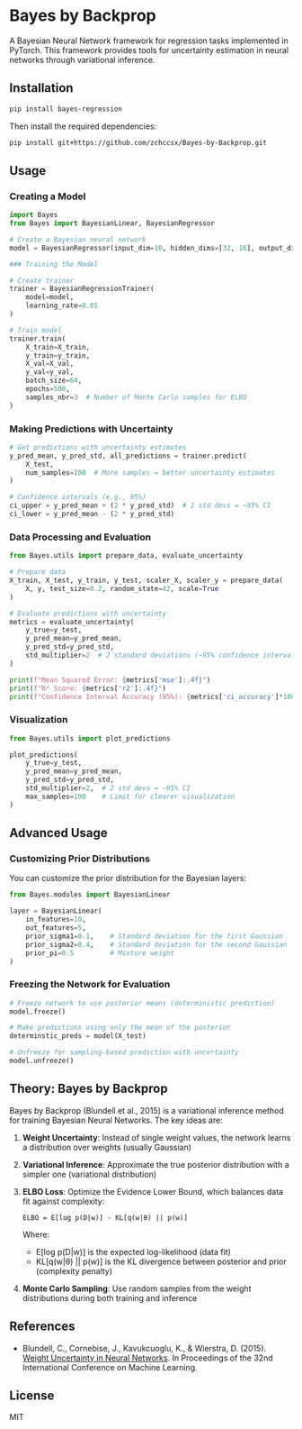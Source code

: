 # Bayes by Backprop

A Bayesian Neural Network framework for regression tasks implemented in PyTorch. This framework provides tools for uncertainty estimation in neural networks through variational inference.

## Installation

```bash
pip install bayes-regression
```

Then install the required dependencies:

```bash
pip install git+https://github.com/zchccsx/Bayes-by-Backprop.git
```

## Usage

### Creating a Model

```python
import Bayes
from Bayes import BayesianLinear, BayesianRegressor

# Create a Bayesian neural network
model = BayesianRegressor(input_dim=10, hidden_dims=[32, 16], output_dim=1)

### Training the Model

# Create trainer
trainer = BayesianRegressionTrainer(
    model=model,
    learning_rate=0.01
)

# Train model
trainer.train(
    X_train=X_train, 
    y_train=y_train,
    X_val=X_val,
    y_val=y_val,
    batch_size=64,
    epochs=500,
    samples_nbr=3  # Number of Monte Carlo samples for ELBO
)
```

### Making Predictions with Uncertainty

```python
# Get predictions with uncertainty estimates
y_pred_mean, y_pred_std, all_predictions = trainer.predict(
    X_test, 
    num_samples=100  # More samples = better uncertainty estimates
)

# Confidence intervals (e.g., 95%)
ci_upper = y_pred_mean + (2 * y_pred_std)  # 2 std devs = ~95% CI
ci_lower = y_pred_mean - (2 * y_pred_std)
```

### Data Processing and Evaluation

```python
from Bayes.utils import prepare_data, evaluate_uncertainty

# Prepare data
X_train, X_test, y_train, y_test, scaler_X, scaler_y = prepare_data(
    X, y, test_size=0.2, random_state=42, scale=True
)

# Evaluate predictions with uncertainty
metrics = evaluate_uncertainty(
    y_true=y_test,
    y_pred_mean=y_pred_mean,
    y_pred_std=y_pred_std,
    std_multiplier=2  # 2 standard deviations (~95% confidence interval)
)

print(f"Mean Squared Error: {metrics['mse']:.4f}")
print(f"R² Score: {metrics['r2']:.4f}")
print(f"Confidence Interval Accuracy (95%): {metrics['ci_accuracy']*100:.2f}%")
```

### Visualization

```python
from Bayes.utils import plot_predictions

plot_predictions(
    y_true=y_test,
    y_pred_mean=y_pred_mean,
    y_pred_std=y_pred_std,
    std_multiplier=2,  # 2 std devs = ~95% CI
    max_samples=100    # Limit for clearer visualization
)
```

## Advanced Usage

### Customizing Prior Distributions

You can customize the prior distribution for the Bayesian layers:

```python
from Bayes.modules import BayesianLinear

layer = BayesianLinear(
    in_features=10, 
    out_features=5,
    prior_sigma1=0.1,    # Standard deviation for the first Gaussian
    prior_sigma2=0.4,    # Standard deviation for the second Gaussian
    prior_pi=0.5         # Mixture weight
)
```

### Freezing the Network for Evaluation

```python
# Freeze network to use posterior means (deterministic prediction)
model.freeze()

# Make predictions using only the mean of the posterior
determinstic_preds = model(X_test)

# Unfreeze for sampling-based prediction with uncertainty
model.unfreeze()
```

## Theory: Bayes by Backprop

Bayes by Backprop (Blundell et al., 2015) is a variational inference method for training Bayesian Neural Networks. The key ideas are:

1. **Weight Uncertainty**: Instead of single weight values, the network learns a distribution over weights (usually Gaussian)
2. **Variational Inference**: Approximate the true posterior distribution with a simpler one (variational distribution)
3. **ELBO Loss**: Optimize the Evidence Lower Bound, which balances data fit against complexity:
   
   ```
   ELBO = E[log p(D|w)] - KL[q(w|θ) || p(w)]
   ```
   
   Where:
   - E[log p(D|w)] is the expected log-likelihood (data fit)
   - KL[q(w|θ) || p(w)] is the KL divergence between posterior and prior (complexity penalty)

4. **Monte Carlo Sampling**: Use random samples from the weight distributions during both training and inference

## References

- Blundell, C., Cornebise, J., Kavukcuoglu, K., & Wierstra, D. (2015). [Weight Uncertainty in Neural Networks](https://arxiv.org/abs/1505.05424). In Proceedings of the 32nd International Conference on Machine Learning.

## License

MIT
